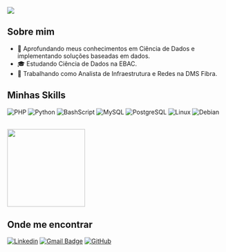 ![](https://komarev.com/ghpvc/?username=donkeixot&color=006bed)

## Sobre mim

- 🤔 Aprofundando meus conhecimentos em Ciência de Dados e implementando soluções baseadas em dados.
- 🎓 Estudando Ciência de Dados na EBAC.
- 💼 Trabalhando como Analista de Infraestrutura e Redes na DMS Fibra.

## Minhas Skills


![PHP](https://img.shields.io/badge/PHP-777BB4?style=for-the-badge&logo=php&logoColor=white)
![Python](https://img.shields.io/badge/python-3670A0?style=for-the-badge&logo=python&logoColor=ffdd54)
![BashScript](https://img.shields.io/badge/Shell_Script-121011?style=for-the-badge&logo=gnu-bash&logoColor=white)
![MySQL](https://img.shields.io/badge/MySQL-00000F?style=for-the-badge&logo=mysql&logoColor=white)
![PostgreSQL](https://img.shields.io/badge/PostgreSQL-000?style=for-the-badge&logo=postgresql)
![Linux](https://img.shields.io/badge/Linux-000?style=for-the-badge&logo=linux&logoColor=FCC624)
![Debian](https://img.shields.io/badge/Debian-D70A53?style=for-the-badge&logo=debian&logoColor=white)


<br/>

<a href="https://github.com/donkeixot" title="Perfil do Brybi">
  <img height="180em" src="https://github-readme-stats.vercel.app/api?username=donkeixot&theme=dracula&show_icons=true" />
</a>

## Onde me encontrar

[![Linkedin](https://img.shields.io/badge/LinkedIn-0077B5?style=for-the-badge&logo=linkedin&logoColor=white&link=https://www.linkedin.com/in/bruno-carvalho-da-silva-1380a267/)](https://www.linkedin.com/in/bruno-carvalho-da-silva-1380a267/)
[![Gmail Badge](https://img.shields.io/badge/Gmail-D14836?style=for-the-badge&logo=gmail&logoColor=white&link=mailto:brunodonk@gmail.com)](mailto:brunodonk@gmail.com)
[![GitHub](https://img.shields.io/github/followers/iuricode?label=follow&style=social)](https://github.com/donkeixot)
